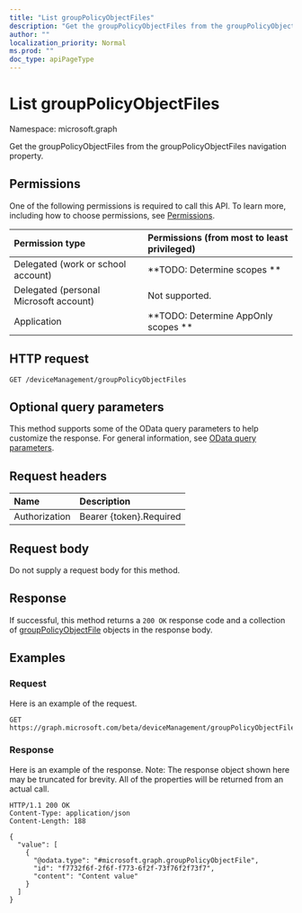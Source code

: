 ```yaml
---
title: "List groupPolicyObjectFiles"
description: "Get the groupPolicyObjectFiles from the groupPolicyObjectFiles navigation property."
author: ""
localization_priority: Normal
ms.prod: ""
doc_type: apiPageType
---
```


# List groupPolicyObjectFiles

Namespace: microsoft.graph

Get the groupPolicyObjectFiles from the groupPolicyObjectFiles navigation property.

## Permissions
One of the following permissions is required to call this API. To learn more, including how to choose permissions, see [Permissions](/concepts/permissions-reference.md).

|Permission type|Permissions (from most to least privileged)|
|:---|:---|
|Delegated (work or school account)|**TODO: Determine scopes **|
|Delegated (personal Microsoft account)|Not supported.|
|Application|**TODO: Determine AppOnly scopes **|

## HTTP request
<!-- {
  "blockType": "ignored"
}
-->
``` http
GET /deviceManagement/groupPolicyObjectFiles
```

## Optional query parameters
This method supports some of the OData query parameters to help customize the response. For general information, see [OData query parameters](/graph/query-parameters).

## Request headers
|Name|Description|
|:---|:---|
|Authorization|Bearer {token}.Required|

## Request body
Do not supply a request body for this method.

## Response
If successful, this method returns a `200 OK` response code and a collection of [groupPolicyObjectFile](../resources/grouppolicyobjectfile.md) objects in the response body.

## Examples

### Request
Here is an example of the request.
<!-- {
  "blockType": "request",
  "name": "get_grouppolicyobjectfile"
}
-->
``` http
GET https://graph.microsoft.com/beta/deviceManagement/groupPolicyObjectFiles
```

### Response
Here is an example of the response. Note: The response object shown here may be truncated for brevity. All of the properties will be returned from an actual call.
<!-- {
  "blockType": "response",
  "truncated": true,
  "@odata.type": "collection(microsoft.graph.grouppolicyobjectfile)"
}
-->
``` http
HTTP/1.1 200 OK
Content-Type: application/json
Content-Length: 188

{
  "value": [
    {
      "@odata.type": "#microsoft.graph.groupPolicyObjectFile",
      "id": "f7732f6f-2f6f-f773-6f2f-73f76f2f73f7",
      "content": "Content value"
    }
  ]
}
```

